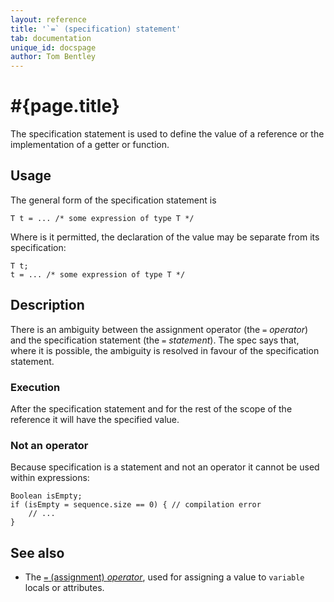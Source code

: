 ```yaml
---
layout: reference
title: '`=` (specification) statement'
tab: documentation
unique_id: docspage
author: Tom Bentley
---
```


# #{page.title}

The specification statement is used to define the value of a reference 
or the implementation of a getter or function.

## Usage 

The general form of the specification statement is

<!-- check:none -->
<!-- try: -->
    T t = ... /* some expression of type T */

Where is it permitted, the declaration of the value may be 
separate from its specification:

<!-- check:none -->
<!-- try: -->
    T t;
    t = ... /* some expression of type T */

## Description

There is an ambiguity between the assignment operator (the `=` *operator*) 
and the specification statement (the `=` *statement*). The spec says that, 
where it is possible, the ambiguity is resolved in favour of the 
specification statement.

### Execution

After the specification statement and for the rest of the scope of the reference it 
will have the specified value.

### Not an operator

Because specification is a 
statement and not an operator it cannot be used within expressions:

<!-- check:none -->
<!-- try: -->
    Boolean isEmpty;
    if (isEmpty = sequence.size == 0) { // compilation error
        // ...
    }

## See also

* The [`=` (assignment) *operator*](../../operator/assign/), used for 
  assigning a value to `variable` locals or attributes.


